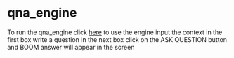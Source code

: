 # qna_engine
To run the qna_engine 
  click [here](https://VURA7ORUHZVN2K75.anvil.app/QRZM2ET7EG6YAJJ4C7KJ3AS7) to use the engine
  input the context in the first box
  write a question in the next box
  click on the ASK QUESTION button
  and BOOM answer will appear in the screen
  
